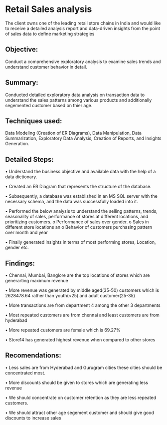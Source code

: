 # Retail Sales analysis

The client owns one of the leading retail store chains in India and would like to receive a detailed analysis report and data-driven insights from the point of sales data to define marketing strategies 

## Objective: 
Conduct a comprehensive exploratory analysis to examine sales trends and understand customer behavior in detail.

## Summary: 
Conducted detailed exploratory data analysis on transaction data to understand the sales patterns among various products and additionally segemented customer based on thier age.

## Techniques used: 
Data Modeling (Creation of ER Diagrams), Data Manipulation, Data Summarization, Exploratory Data Analysis, Creation of Reports, and Insights Generation.

## Detailed Steps:

•	Understand the business objective and available data with the help of a data dictionary.

•	Created an ER Diagram that represents the structure of the database.

•	Subsequently, a database was established in an MS SQL server with the necessary schema, and the data was successfully loaded into it.

•	Performed the below analysis to understand the selling patterns, trends, seasonality of sales, performance of stores at different locations, and prioritizing customers.
o	Performance of sales over gender.
o	Sales in different store locations an
o	Behavior of customers purchasing pattern over month and year

•	Finally generated insights in terms of most performing stores, Location, gender etc.


## Findings:

•	Chennai, Mumbai, Banglore are the top locations of stores which are generarting maximum revenue

•	More revenue was generated by middle aged(35-50) customers which is 2628478.64 rather than youth(<25) and adult customer(25-35)

•	More transactions are from department 4 among the other 3 departments

•	Most repeated customers are from chennai and least customers are from hyderabad 

•	More repeated customers are female which is 69.27%

•	Store14 has generated highest revenue when compared to other stores

## Recomendations:

•	Less sales are from Hyderabad and Gurugram  cities these cities should be concentrated most.

•	More discounts should be given to stores which are generating less revenue

•	We should concentrate on customer retention as they are less repeated customers.

•	We should attract other age segement customer and should give good discounts to increase sales





